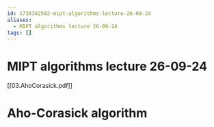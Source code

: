 ```yaml
---
id: 1730382582-mipt-algorithms-lecture-26-09-24
aliases:
  - MIPT algorithms lecture 26-09-24
tags: []
---
```


# MIPT algorithms lecture 26-09-24
[[03.AhoCorasick.pdf]]
# Aho-Corasick algorithm
